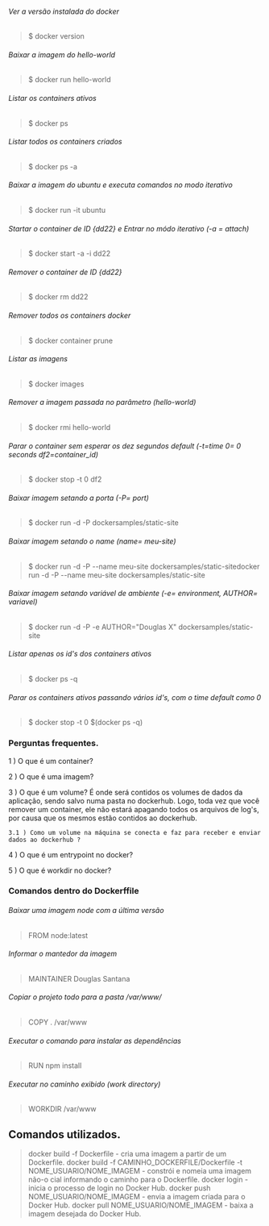 ###### Ver a versão instalada do docker
>$ docker version

###### Baixar a imagem do hello-world 
>$ docker run hello-world

###### Listar os containers ativos
>$ docker ps

###### Listar todos os containers criados
>$ docker ps -a

###### Baixar a imagem do ubuntu e executa comandos no modo iterativo
>$ docker run -it ubuntu

###### Startar o container de ID {dd22} e Entrar no módo iterativo (-a = attach)
>$ docker start -a -i dd22

###### Remover o container de ID {dd22}
>$ docker rm dd22

###### Remover todos os containers docker
>$ docker container prune

###### Listar as imagens
>$ docker images

###### Remover a imagem passada no parâmetro (hello-world)
>$ docker rmi hello-world

###### Parar o container sem esperar os dez segundos default (-t=time 0= 0 seconds df2=container_id)
>$ docker stop -t 0 df2

###### Baixar imagem setando a porta (-P= port)
>$ docker run -d -P dockersamples/static-site

###### Baixar imagem setando o name (name= meu-site)
>$ docker run -d -P --name meu-site dockersamples/static-sitedocker run -d -P --name meu-site dockersamples/static-site

###### Baixar imagem setando variável de ambiente (-e= environment, AUTHOR= variavel)
>$ docker run -d -P -e AUTHOR="Douglas X" dockersamples/static-site

###### Listar apenas os id's dos containers ativos
>$ docker ps -q

###### Parar os containers ativos passando vários id's, com o time default como 0
>$ docker stop -t 0 $(docker ps -q)


### Perguntas frequentes.

1 ) O que é um container?


2 ) O que é uma imagem?


3 ) O que é um volume?
    É onde será contidos os volumes de dados da aplicação, sendo salvo numa pasta no dockerhub. Logo, toda
vez que você remover um container, ele não estará apagando todos os arquivos de log's, por causa que os mesmos
estão contidos ao dockerhub.

    3.1 ) Como um volume na máquina se conecta e faz para receber e enviar dados ao dockerhub ?

4 ) O que é um entrypoint no docker?


5 ) O que é workdir no docker?


### Comandos dentro do Dockerffile

###### Baixar uma imagem node com a última versão
> FROM node:latest

###### Informar o mantedor da imagem
> MAINTAINER Douglas Santana

###### Copiar o projeto todo para a pasta /var/www/
> COPY . /var/www

###### Executar o comando para instalar as dependências
> RUN npm install

###### Executar no caminho exibido (work directory)
> WORKDIR /var/www



## Comandos utilizados.


> docker build -f Dockerfile - cria uma imagem a partir de um Dockerfile.
> docker build -f CAMINHO_DOCKERFILE/Dockerfile -t NOME_USUARIO/NOME_IMAGEM - constrói e nomeia uma imagem
não-o cial informando o caminho para o Dockerfile.
> docker login - inicia o processo de login no Docker Hub.
> docker push NOME_USUARIO/NOME_IMAGEM - envia a imagem criada para o Docker Hub.
> docker pull NOME_USUARIO/NOME_IMAGEM - baixa a imagem desejada do Docker Hub.
